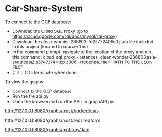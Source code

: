 # Car-Share-System

To connect to the GCP database:
* Download the Cloud SQL Proxy (go to https://cloud.google.com/sql/docs/mysql/sql-proxy)
* Download the clean-wonder-286803-fd26772409c0.json file included in this project (located in source/files)
* In the command prompt, navigate to the location of the proxy and run this command:
cloud_sql_proxy -instances=clean-wonder-286803:asia-southeast2:s3747274=tcp:3306 -credential_file="PATH TO THE JSON FILE"
* Ctrl + C to terminate when done

To view the graphs:
* Connect to the GCP database
* Run the file api.py
* Open the browser and run the APIs in graphAPI.py:

http://127.0.0.1:8080/graphs/most/booked/cars

http://127.0.0.1:8080/graphs/most/repaired/cars 

http://127.0.0.1:8080/graphs/profit/by/date 



